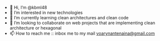 - 👋 Hi, I’m @kbml48
- 👀 I’m interested in new technologies
- 🌱 I’m currently learning clean architectures and clean code
- 💞️ I’m looking to collaborate on web projects that are implementing clean architecture or hexagonal
- 📫 How to reach me :: inbox me to my mail voarynantenaina@gmail.com

<!---
kbml48/kbml48 is a ✨ special ✨ repository because its `README.md` (this file) appears on your GitHub profile.
You can click the Preview link to take a look at your changes.
--->
